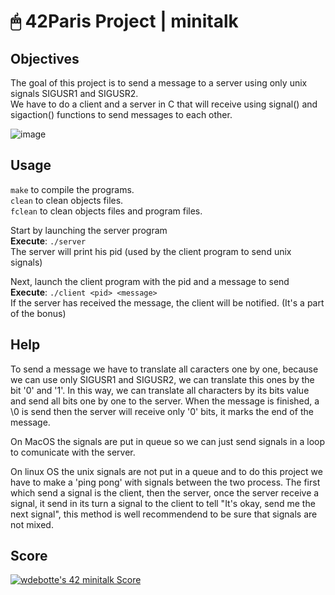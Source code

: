 # 🖱 42Paris Project | minitalk

## Objectives

The goal of this project is to send a message to a server using only unix signals SIGUSR1 and SIGUSR2.  
We have to do a client and a server in C that will receive using signal() and sigaction() functions to send messages to each other.  

![image](https://user-images.githubusercontent.com/16923245/235344674-93925d7c-a032-450e-b432-e7b5abab5005.png)

## Usage

`make` to compile the programs.  
`clean` to clean objects files.  
`fclean` to clean objects files and program files.  

Start by launching the server program  
**Execute**: `./server`  
The server will print his pid (used by the client program to send unix signals)  

Next, launch the client program with the pid and a message to send  
**Execute**: `./client <pid> <message>`  
If the server has received the message, the client will be notified. (It's a part of the bonus)

## Help

To send a message we have to translate all caracters one by one, because we can use only SIGUSR1 and SIGUSR2, we can translate this ones by the bit '0' and '1'. In this way, we can translate all characters by its bits value and send all bits one by one to the server. When the message is finished, a \0 is send then the server will receive only '0' bits, it marks the end of the message.  

On MacOS the signals are put in queue so we can just send signals in a loop to comunicate with the server.  

On linux OS the unix signals are not put in a queue and to do this project we have to make a 'ping pong' with signals between the two process. The first which send a signal is the client, then the server, once the server receive a signal, it send in its turn a signal to the client to tell "It's okay, send me the next signal", this method is well recommendend to be sure that signals are not mixed.

## Score

[![wdebotte's 42 minitalk Score](https://badge42.vercel.app/api/v2/cl2zu1sil002509mf9zd91hy6/project/2465540)](https://github.com/JaeSeoKim/badge42)
